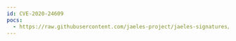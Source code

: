 ```yaml
---
id: CVE-2020-24609
pocs:
  - https://raw.githubusercontent.com/jaeles-project/jaeles-signatures/master/cves/savsoft-quiz-stored-xss-cve-2020-24609.yaml
---
```

